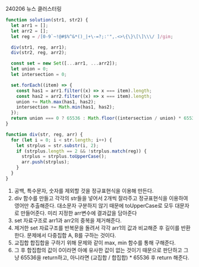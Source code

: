 240206 뉴스 클러스터링

```javascript
function solution(str1, str2) {
  let arr1 = [];
  let arr2 = [];
  let reg = /[0-9`~!@#$%^&*()_|+\-=?;:'",.<>\{\}\[\]\\\/ ]/gim;

  div(str1, reg, arr1);
  div(str2, reg, arr2);

  const set = new Set([...arr1, ...arr2]);
  let union = 0;
  let intersection = 0;

  set.forEach((item) => {
    const has1 = arr1.filter((x) => x === item).length;
    const has2 = arr2.filter((x) => x === item).length;
    union += Math.max(has1, has2);
    intersection += Math.min(has1, has2);
  });
  return union === 0 ? 65536 : Math.floor((intersection / union) * 65536);
}

function div(str, reg, arr) {
  for (let i = 0; i < str.length; i++) {
    let strplus = str.substr(i, 2);
    if (strplus.length == 2 && !strplus.match(reg)) {
      strplus = strplus.toUpperCase();
      arr.push(strplus);
    }
  }
}
```

1. 공백, 특수문자, 숫자를 제외할 것을 정규표현식을 이용해 만든다.
2. div 함수를 만들고 각각의 str들을 넣어서 2개씩 잘라주고 정규표현식을 이용하여 영어만 추출해준다. 대소문자 구분하지 않기 때문에 toUpperCase로 모두 대문자로 만들어준다. 미리 지정한 arr변수에 결과값을 담아준다
3. set 자료구조로 arr1과 arr2의 중복을 제거해준다.
4. 제거한 set 자료구조를 반복문을 돌려서 각각 arr1의 값과 비교해준 후 길이를 반환한다. 문제에서 다중집합 A, B를 구하는 것이다.
5. 교집합 합집합을 구하기 위해 문제와 같이 max, min 함수를 통해 구해준다.
6. 그 후 합집합의 값이 0이라면 아예 유사한 값이 없는 것이기 때문으로 판단하고 그냥 65536을 return하고, 아니라면 (교집합 / 합집합) \* 65536 후 return 해준다.
